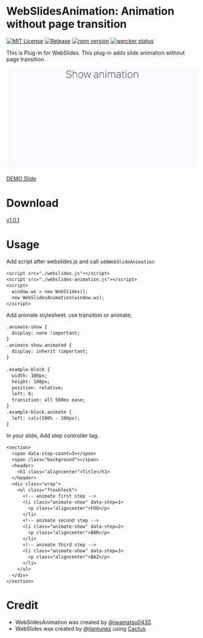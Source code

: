 # WebSlidesAnimation: Animation without page transition

[![MIT License](https://img.shields.io/badge/license-MIT-blue.svg)](http://opensource.org/licenses/MIT)
[![Release](https://img.shields.io/github/release/iwamatsu0430/WebSlidesAnimation.svg)](https://github.com/iwamatsu0430/WebSlidesAnimation/releases/latest)
[![npm version](https://badge.fury.io/js/webslides-animation.svg)](https://badge.fury.io/js/webslides-animation)
[![wercker status](https://app.wercker.com/status/b46bf7c99fb9ddb1eb260f419b4adc4f/s/master "wercker status")](https://app.wercker.com/project/byKey/b46bf7c99fb9ddb1eb260f419b4adc4f)

This is Plug-in for WebSlides. This plug-in adds slide animation without page transition.

![DEMO](demo.gif)

[DEMO Slide](https://iwamatsu0430.github.io/WebSlidesAnimation/example/)

# Download

[v1.0.1](https://github.com/iwamatsu0430/WebSlidesAnimation/releases/download/1.0.1/webslides-animation.js)

# Usage

Add script after webslides.js and call `addWebSlideAnimation`

```
<script src="./webslides.js"></script>
<script src="./webslides-animation.js"></script>
<script>
  window.ws = new WebSlides();
  new WebSlidesAnimation(window.ws);
</script>
```

Add animate stylesheet. use transition or animate;

```
.animate-show {
  display: none !important;
}
.animate-show.animated {
  display: inherit !important;
}

.example-block {
  width: 100px;
  height: 100px;
  position: relative;
  left: 0;
  transition: all 500ms ease;
}
.example-block.animate {
  left: calc(100% - 100px);
}
```

In your slide, Add step controller tag.

```
<section>
  <span data-step-count=3></span>
  <span class="background"></span>
  <header>
    <h1 class="aligncenter">Title</h1>
  </header>
  <div class="wrap">
    <ul class="flexblock">
      <!-- animate first step -->
      <li class="animate-show" data-step=1>
        <p class="aligncenter">FOO</p>
      </li>
      <!-- animate second step -->
      <li class="animate-show" data-step=2>
        <p class="aligncenter">BAR</p>
      </li>
      <!-- animate third step -->
      <li class="animate-show" data-step=3>
        <p class="aligncenter">BAZ</p>
      </li>
    </ul>
  </div>
</section>
```

# Credit

- WebSlidesAnimation was created by [@iwamatsu0430](https://github.com/iwamatsu0430).
- WebSlides was created by [@jlantunez](https://twitter.com/jlantunez) using [Cactus](https://github.com/eudicots/Cactus).
